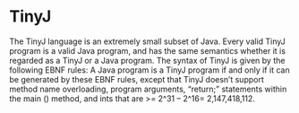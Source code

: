 # TinyJ
The TinyJ language is an extremely small subset of Java. Every valid TinyJ program is a valid Java program, and has the same semantics whether it is regarded as a TinyJ or a Java program. The syntax of TinyJ is given by the following EBNF rules: A Java program is a TinyJ program if and only if it can be generated by these EBNF rules, except that TinyJ doesn’t support method name overloading, program arguments, “return;” statements within the main () method, and ints that are >= 2^31 – 2^16= 2,147,418,112.
